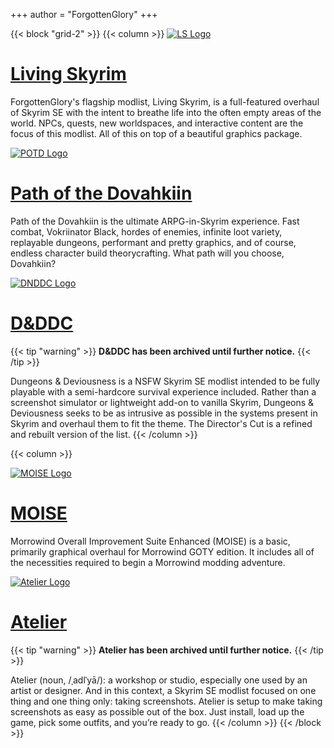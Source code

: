 +++
author = "ForgottenGlory"
+++

{{< block "grid-2" >}}
{{< column >}}
[![LS Logo](/images/LS3LogoSmall.png)](livingskyrim)
# [Living Skyrim](livingskyrim)
ForgottenGlory's flagship modlist, Living Skyrim, is a full-featured overhaul of Skyrim SE with the intent to breathe life into the often empty areas of the world. NPCs, quests, new worldspaces, and interactive content are the focus of this modlist. All of this on top of a beautiful graphics package.

[![POTD Logo](/images/POTDSmallLogo.png)](potd)
# [Path of the Dovahkiin](potd)

Path of the Dovahkiin is the ultimate ARPG-in-Skyrim experience. Fast combat, Vokriinator Black, hordes of enemies, infinite loot variety, replayable dungeons, performant and pretty graphics, and of course, endless character build theorycrafting. What path will you choose, Dovahkiin?

[![DNDDC Logo](/images/DNDDCSmallLogo.png)](dnddc)
# [D&DDC](dnddc)
{{< tip "warning" >}}
**D&DDC has been archived until further notice.**
{{< /tip >}} 

Dungeons & Deviousness is a NSFW Skyrim SE modlist intended to be fully playable with a semi-hardcore survival experience included. Rather than a screenshot simulator or lightweight add-on to vanilla Skyrim, Dungeons & Deviousness seeks to be as intrusive as possible in the systems present in Skyrim and overhaul them to fit the theme. The Director's Cut is a refined and rebuilt version of the list.
{{< /column >}}

{{< column >}}

[![MOISE Logo](/images/MOISELogoVerySmall.png)](moise)
# [MOISE](moise)
Morrowind Overall Improvement Suite Enhanced (MOISE) is a basic, primarily graphical overhaul for Morrowind GOTY edition. It includes all of the necessities required to begin a Morrowind modding adventure.

[![Atelier Logo](/images/AtelierVerySmall.png)](atelier)
# [Atelier](atelier)
{{< tip "warning" >}}
**Atelier has been archived until further notice.**
{{< /tip >}} 

Atelier (noun, /ˌadlˈyā/): a workshop or studio, especially one used by an artist or designer. And in this context, a Skyrim SE modlist focused on one thing and one thing only: taking screenshots. Atelier is setup to make taking screenshots as easy as possible out of the box. Just install, load up the game, pick some outfits, and you’re ready to go.
{{< /column >}}
{{< /block >}}
